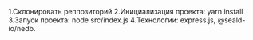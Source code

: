 1.Склонировать реппозиторий 
2.Инициализация проекта: yarn install
3.Запуск проекта: node src/index.js
4.Технологии: express.js, @seald-io/nedb. 
